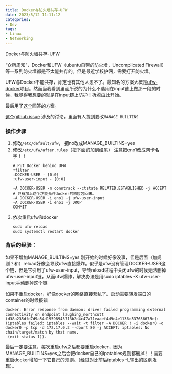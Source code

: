 ```yaml
---
title: Docker与防火墙共存-UFW
date: 2023/5/12 11:11:12
categories:
- Dev
tags:
- Linux
- Networking
---
```


Docker与防火墙共存-UFW

<!-- more -->

“众所周知”，Docker和UFW（ubuntu自带的防火墙，Uncomplicated Firewall）等一系列防火墙都是不太能共存的。但是最近学校护网，需要打开防火墙。

UFW与Docker不能共存，肯定也有其他人忍不了。最知名的方案大概是[ufw-docker](https://github.com/chaifeng/ufw-docker#%E5%A4%AA%E9%95%BF%E4%B8%8D%E6%83%B3%E8%AF%BB)项目。然而当我看到里面所说的为什么不选用在input链上做那一段的时候，我觉得我想要的就是在input链上防护！折腾由此开始。

最后用了[这个](https://stackoverflow.com/questions/30383845/what-is-the-best-practice-of-docker-ufw-under-ubuntu/58098930#58098930)回答的方案。

[这个github issue](https://github.com/moby/moby/issues/4737#issuecomment-456792819) 涉及的讨论，里面有人提到要改`MANAGE_BUILTINS`

### 操作步骤

1. 修改`/etc/default/ufw`， 把no改成MANAGE_BUILTINS=yes
2. 修改`/etc/ufw/after.rules`（把下面的加到结尾） 注意把eno1改成网卡名字！！
    ```
    # Put Docker behind UFW
    *filter
    :DOCKER-USER - [0:0]
    :ufw-user-input - [0:0]

    -A DOCKER-USER -m conntrack --ctstate RELATED,ESTABLISHED -j ACCEPT # 只有加上这个才能允许docker的响应包回来。
    -A DOCKER-USER -i eno1 -j ufw-user-input
    -A DOCKER-USER -i eno1 -j DROP
    COMMIT
    ```
3. 依次重启ufw和docker
    ```
    sudo ufw reload
    sudo systemctl restart docker
    ```

### 背后的经验：

如果不增加MANAGE_BUILTINS=yes 刚开始的时候好像没事，但是后面（加规则？和）reload好像会导致ufw直接爆炸。似乎是ufw没有管理DOCKER-USER这个链，但是它引用了ufw-user-input，导致reload过程中关闭ufw的时候无法删掉ufw-user-input链，从而ufw爆炸，解决办法是用sudo iptables -X ufw-user-input手动删掉这个链

如果不重启docker，好像docker的网络直接紊乱了。启动需要转发端口的container的时候报错
```
docker: Error response from daemon: driver failed programming external connectivity on endpoint laughing_northcutt (d38a235dfd7d9a54d19598945713b2d4c47a71eaaef4d9e4e1136d537656673e):  (iptables failed: iptables --wait -t filter -A DOCKER ! -i docker0 -o docker0 -p tcp -d 172.17.0.2 --dport 80 -j ACCEPT: iptables: No chain/target/match by that name.
 (exit status 1)).
 ```

最后一定要注意，每次重启ufw之后都要重启docker，因为MANAGE_BUILTINS=yes之后会把docker自己的ipatables规则都删掉！！需要重启docker增加一下它自己的规则。（经过对比前后iptables -L输出的区别发现）。
